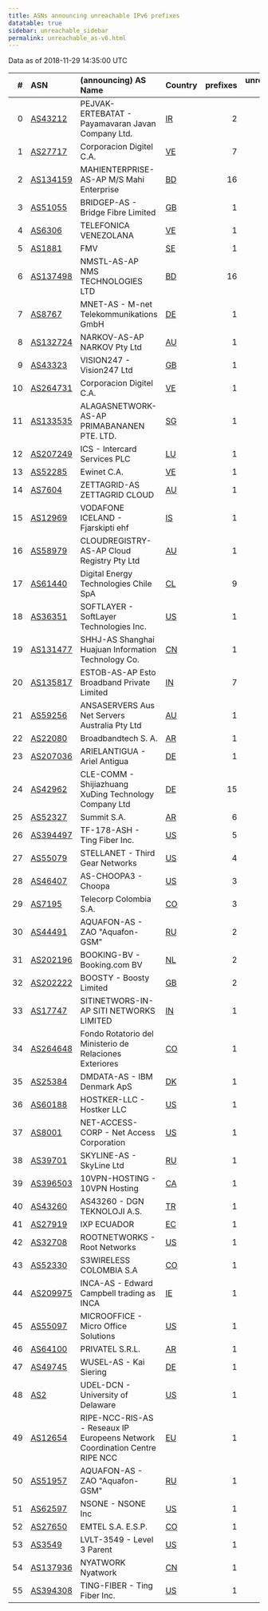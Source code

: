 ```yaml
---
title: ASNs announcing unreachable IPv6 prefixes
datatable: true
sidebar: unreachable_sidebar
permalink: unreachable_as-v6.html
---
```


Data as of 2018-11-29 14:35:00 UTC

<div class="datatable-begin"></div>

|   # | ASN                                      | (announcing) AS Name                                                        | Country                      |   prefixes |   unreachable /48s |
|----:|:-----------------------------------------|:----------------------------------------------------------------------------|:-----------------------------|-----------:|-------------------:|
|   0 | [AS43212](unreachable_AS43212-v6.html)   | PEJVAK-ERTEBATAT - Payamavaran Javan Company Ltd.                           | [IR](unreachable_ir-v6.html) |          2 |             589824 |
|   1 | [AS27717](unreachable_AS27717-v6.html)   | Corporacion Digitel C.A.                                                    | [VE](unreachable_ve-v6.html) |          7 |             458752 |
|   2 | [AS134159](unreachable_AS134159-v6.html) | MAHIENTERPRISE-AS-AP M/S Mahi Enterprise                                    | [BD](unreachable_bd-v6.html) |         16 |              65536 |
|   3 | [AS51055](unreachable_AS51055-v6.html)   | BRIDGEP-AS - Bridge Fibre Limited                                           | [GB](unreachable_gb-v6.html) |          1 |              65536 |
|   4 | [AS6306](unreachable_AS6306-v6.html)     | TELEFONICA VENEZOLANA                                                       | [VE](unreachable_ve-v6.html) |          1 |              65536 |
|   5 | [AS1881](unreachable_AS1881-v6.html)     | FMV                                                                         | [SE](unreachable_se-v6.html) |          1 |              65536 |
|   6 | [AS137498](unreachable_AS137498-v6.html) | NMSTL-AS-AP NMS TECHNOLOGIES LTD                                            | [BD](unreachable_bd-v6.html) |         16 |              65536 |
|   7 | [AS8767](unreachable_AS8767-v6.html)     | MNET-AS - M-net Telekommunikations GmbH                                     | [DE](unreachable_de-v6.html) |          1 |              65536 |
|   8 | [AS132724](unreachable_AS132724-v6.html) | NARKOV-AS-AP NARKOV Pty Ltd                                                 | [AU](unreachable_au-v6.html) |          1 |              65536 |
|   9 | [AS43323](unreachable_AS43323-v6.html)   | VISION247 - Vision247 Ltd                                                   | [GB](unreachable_gb-v6.html) |          1 |              65536 |
|  10 | [AS264731](unreachable_AS264731-v6.html) | Corporacion Digitel C.A.                                                    | [VE](unreachable_ve-v6.html) |          1 |              65536 |
|  11 | [AS133535](unreachable_AS133535-v6.html) | ALAGASNETWORK-AS-AP PRIMABANANEN PTE. LTD.                                  | [SG](unreachable_sg-v6.html) |          1 |              65536 |
|  12 | [AS207249](unreachable_AS207249-v6.html) | ICS - Intercard Services PLC                                                | [LU](unreachable_lu-v6.html) |          1 |              65536 |
|  13 | [AS52285](unreachable_AS52285-v6.html)   | Ewinet C.A.                                                                 | [VE](unreachable_ve-v6.html) |          1 |              65536 |
|  14 | [AS7604](unreachable_AS7604-v6.html)     | ZETTAGRID-AS ZETTAGRID CLOUD                                                | [AU](unreachable_au-v6.html) |          1 |              65536 |
|  15 | [AS12969](unreachable_AS12969-v6.html)   | VODAFONE ICELAND - Fjarskipti ehf                                           | [IS](unreachable_is-v6.html) |          1 |              65536 |
|  16 | [AS58979](unreachable_AS58979-v6.html)   | CLOUDREGISTRY-AS-AP Cloud Registry Pty Ltd                                  | [AU](unreachable_au-v6.html) |          1 |              65536 |
|  17 | [AS61440](unreachable_AS61440-v6.html)   | Digital Energy Technologies Chile SpA                                       | [CL](unreachable_cl-v6.html) |          9 |              28677 |
|  18 | [AS36351](unreachable_AS36351-v6.html)   | SOFTLAYER - SoftLayer Technologies Inc.                                     | [US](unreachable_us-v6.html) |          1 |               4096 |
|  19 | [AS131477](unreachable_AS131477-v6.html) | SHHJ-AS Shanghai Huajuan Information Technology Co.                         | [CN](unreachable_cn-v6.html) |          1 |               4096 |
|  20 | [AS135817](unreachable_AS135817-v6.html) | ESTOB-AS-AP Esto Broadband Private Limited                                  | [IN](unreachable_in-v6.html) |          7 |               1027 |
|  21 | [AS59256](unreachable_AS59256-v6.html)   | ANSASERVERS Aus Net Servers Australia Pty Ltd                               | [AU](unreachable_au-v6.html) |          1 |                256 |
|  22 | [AS22080](unreachable_AS22080-v6.html)   | Broadbandtech S. A.                                                         | [AR](unreachable_ar-v6.html) |          1 |                 64 |
|  23 | [AS207036](unreachable_AS207036-v6.html) | ARIELANTIGUA - Ariel Antigua                                                | [DE](unreachable_de-v6.html) |          1 |                 16 |
|  24 | [AS42962](unreachable_AS42962-v6.html)   | CLE-COMM - Shijiazhuang XuDing Technology Company Ltd                       | [DE](unreachable_de-v6.html) |         15 |                 15 |
|  25 | [AS52327](unreachable_AS52327-v6.html)   | Summit S.A.                                                                 | [AR](unreachable_ar-v6.html) |          6 |                  6 |
|  26 | [AS394497](unreachable_AS394497-v6.html) | TF-178-ASH - Ting Fiber Inc.                                                | [US](unreachable_us-v6.html) |          5 |                  5 |
|  27 | [AS55079](unreachable_AS55079-v6.html)   | STELLANET - Third Gear Networks                                             | [US](unreachable_us-v6.html) |          4 |                  4 |
|  28 | [AS46407](unreachable_AS46407-v6.html)   | AS-CHOOPA3 - Choopa                                                         | [US](unreachable_us-v6.html) |          3 |                  3 |
|  29 | [AS7195](unreachable_AS7195-v6.html)     | Telecorp Colombia S.A.                                                      | [CO](unreachable_co-v6.html) |          3 |                  3 |
|  30 | [AS44491](unreachable_AS44491-v6.html)   | AQUAFON-AS - ZAO "Aquafon-GSM"                                              | [RU](unreachable_ru-v6.html) |          2 |                  2 |
|  31 | [AS202196](unreachable_AS202196-v6.html) | BOOKING-BV - Booking.com BV                                                 | [NL](unreachable_nl-v6.html) |          2 |                  2 |
|  32 | [AS202222](unreachable_AS202222-v6.html) | BOOSTY - Boosty Limited                                                     | [GB](unreachable_gb-v6.html) |          2 |                  2 |
|  33 | [AS17747](unreachable_AS17747-v6.html)   | SITINETWORS-IN-AP SITI NETWORKS LIMITED                                     | [IN](unreachable_in-v6.html) |          1 |                  1 |
|  34 | [AS264648](unreachable_AS264648-v6.html) | Fondo Rotatorio del Ministerio de Relaciones Exteriores                     | [CO](unreachable_co-v6.html) |          1 |                  1 |
|  35 | [AS25384](unreachable_AS25384-v6.html)   | DMDATA-AS - IBM Denmark ApS                                                 | [DK](unreachable_dk-v6.html) |          1 |                  1 |
|  36 | [AS60188](unreachable_AS60188-v6.html)   | HOSTKER-LLC - Hostker LLC                                                   | [US](unreachable_us-v6.html) |          1 |                  1 |
|  37 | [AS8001](unreachable_AS8001-v6.html)     | NET-ACCESS-CORP - Net Access Corporation                                    | [US](unreachable_us-v6.html) |          1 |                  1 |
|  38 | [AS39701](unreachable_AS39701-v6.html)   | SKYLINE-AS - SkyLine Ltd                                                    | [RU](unreachable_ru-v6.html) |          1 |                  1 |
|  39 | [AS396503](unreachable_AS396503-v6.html) | 10VPN-HOSTING - 10VPN Hosting                                               | [CA](unreachable_ca-v6.html) |          1 |                  1 |
|  40 | [AS43260](unreachable_AS43260-v6.html)   | AS43260 - DGN TEKNOLOJI A.S.                                                | [TR](unreachable_tr-v6.html) |          1 |                  1 |
|  41 | [AS27919](unreachable_AS27919-v6.html)   | IXP ECUADOR                                                                 | [EC](unreachable_ec-v6.html) |          1 |                  1 |
|  42 | [AS32708](unreachable_AS32708-v6.html)   | ROOTNETWORKS - Root Networks                                                | [US](unreachable_us-v6.html) |          1 |                  1 |
|  43 | [AS52330](unreachable_AS52330-v6.html)   | S3WIRELESS COLOMBIA S.A                                                     | [CO](unreachable_co-v6.html) |          1 |                  1 |
|  44 | [AS209975](unreachable_AS209975-v6.html) | INCA-AS - Edward Campbell trading as INCA                                   | [IE](unreachable_ie-v6.html) |          1 |                  1 |
|  45 | [AS55097](unreachable_AS55097-v6.html)   | MICROOFFICE - Micro Office Solutions                                        | [US](unreachable_us-v6.html) |          1 |                  1 |
|  46 | [AS64100](unreachable_AS64100-v6.html)   | PRIVATEL S.R.L.                                                             | [AR](unreachable_ar-v6.html) |          1 |                  1 |
|  47 | [AS49745](unreachable_AS49745-v6.html)   | WUSEL-AS - Kai Siering                                                      | [DE](unreachable_de-v6.html) |          1 |                  1 |
|  48 | [AS2](unreachable_AS2-v6.html)           | UDEL-DCN - University of Delaware                                           | [US](unreachable_us-v6.html) |          1 |                  1 |
|  49 | [AS12654](unreachable_AS12654-v6.html)   | RIPE-NCC-RIS-AS - Reseaux IP Europeens Network Coordination Centre RIPE NCC | [EU](unreachable_eu-v6.html) |          1 |                  1 |
|  50 | [AS51957](unreachable_AS51957-v6.html)   | AQUAFON-AS - ZAO "Aquafon-GSM"                                              | [RU](unreachable_ru-v6.html) |          1 |                  1 |
|  51 | [AS62597](unreachable_AS62597-v6.html)   | NSONE - NSONE Inc                                                           | [US](unreachable_us-v6.html) |          1 |                  1 |
|  52 | [AS27650](unreachable_AS27650-v6.html)   | EMTEL S.A. E.S.P.                                                           | [CO](unreachable_co-v6.html) |          1 |                  1 |
|  53 | [AS3549](unreachable_AS3549-v6.html)     | LVLT-3549 - Level 3 Parent                                                  | [US](unreachable_us-v6.html) |          1 |                  1 |
|  54 | [AS137936](unreachable_AS137936-v6.html) | NYATWORK Nyatwork                                                           | [CN](unreachable_cn-v6.html) |          1 |                  1 |
|  55 | [AS394308](unreachable_AS394308-v6.html) | TING-FIBER - Ting Fiber Inc.                                                | [US](unreachable_us-v6.html) |          1 |                  1 |

<div class="datatable-end"></div>